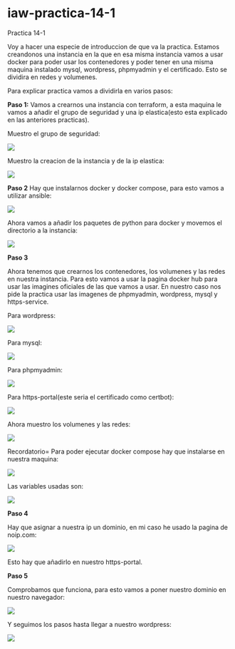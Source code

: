 # iaw-practica-14-1
Practica 14-1

Voy a hacer una especie de introduccion de que va la practica. Estamos creandonos una instancia en la que en esa misma instancia vamos a usar docker para poder usar los contenedores y poder tener en una misma maquina instalado mysql, wordpress, phpmyadmin y el certificado.
Esto se dividira en redes y volumenes.

Para explicar practica vamos a dividirla en varios pasos:

**Paso 1:**
Vamos a crearnos una instancia con terraform, a esta maquina le vamos a añadir el grupo de seguridad y una ip elastica(esto esta explicado en las anteriores practicas). 

Muestro el grupo de seguridad:

![](../img/Fotos14-1/4.PNG)

Muestro la creacion de la instancia y de la ip elastica:

![](../img/Fotos14-1/5.PNG)

**Paso 2**
Hay que instalarnos docker y docker compose, para esto vamos a utilizar ansible:

![](../img/Fotos14-1/6.PNG)

Ahora vamos a añadir los paquetes de python para docker y movemos el directorio a la instancia:

![](../img/Fotos14-1/7.PNG)

**Paso 3**

Ahora tenemos que crearnos los contenedores, los volumenes y las redes en nuestra instancia.
Para esto vamos a usar la pagina docker hub para usar las imagines oficiales de las que vamos a usar.
En nuestro caso nos pide la practica usar las imagenes de phpmyadmin, wordpress, mysql y https-service.

Para wordpress:

![](../img/Fotos14-1/8.PNG)

Para mysql:

![](../img/Fotos14-1/9.PNG)

Para phpmyadmin:

![](../img/Fotos14-1/10.PNG)

Para https-portal(este seria el certificado como certbot):

![](../img/Fotos14-1/11.PNG)

Ahora muestro los volumenes y las redes:

![](../img/Fotos14-1/12.PNG)

Recordatorio= Para poder ejecutar docker compose hay que instalarse en nuestra maquina:

![](../img/Fotos14-1/1.PNG)

Las variables usadas son:

![](../img/Fotos14-1/13.PNG)

**Paso 4** 

Hay que asignar a nuestra ip un dominio, en mi caso he usado la pagina de noip.com:

![](../img/Fotos14-1/15.PNG)

Esto hay que añadirlo en nuestro https-portal.

**Paso 5**

Comprobamos que funciona, para esto vamos a poner nuestro dominio en nuestro navegador:

![](../img/Fotos14-1/2.PNG)

Y seguimos los pasos hasta llegar a nuestro wordpress:

![](../img/Fotos14-1/3.PNG)